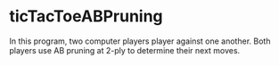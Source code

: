 # ticTacToeABPruning
In this program, two computer players player against one another.
Both players use AB pruning at 2-ply to determine their next moves.
